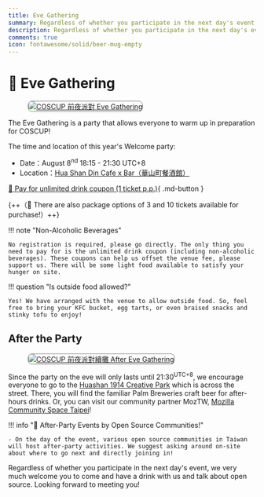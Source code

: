 ```yaml
---
title: Eve Gathering
summary: Regardless of whether you participate in the next day's event, we very much welcome you to come and have a drink with us and talk about open source. Looking forward to meeting you!
description: Regardless of whether you participate in the next day's event, we very much welcome you to come and have a drink with us and talk about open source. Looking forward to meeting you!
comments: true
icon: fontawesome/solid/beer-mug-empty
---
```


# :beers: Eve Gathering

<figure markdown="span">
    <a href="https://volunteer.coscup.org/s3/img/Two-pints-beer-main.jpg">
        <img src="https://volunteer.coscup.org/s3/img/Two-pints-beer-main.jpg"
            alt="COSCUP 前夜派對 Eve Gathering" title="COSCUP 前夜派對 Eve Gathering"
            style="border-radius: 8px;border:1px solid hsl(0, 0%, 50%);">
    </a>
</figure>

The Eve Gathering is a party that allows everyone to warm up in preparation for COSCUP!

The time and location of this year's Welcome party:

- Date：August 8<sup>nd</sup> 18:15 - 21:30 UTC+8
- Location：[Hua Shan Din Cafe x Bar（華山町餐酒館）](https://www.google.com/maps/search/%E8%8F%AF%E5%B1%B1%E7%94%BA%E9%A4%90%E9%85%92%E9%A4%A8)

[:ticket: Pay for unlimited drink coupon (1 ticket p.p.)](https://ocf.neticrm.tw/civicrm/event/info?reset=1&id=47){ .md-button }

{++（:hatching_chick: There are also package options of 3 and 10 tickets available for purchase!）++}

!!! note "Non-Alcoholic Beverages"

    No registration is required, please go directly. The only thing you need to pay for is the unlimited drink coupon (including non-alcoholic beverages). These coupons can help us offset the venue fee, please support us. There will be some light food available to satisfy your hunger on site.

!!! question "Is outside food allowed?"

    Yes! We have arranged with the venue to allow outside food. So, feel free to bring your KFC bucket, egg tarts, or even braised snacks and stinky tofu to enjoy!

## After the Party

<figure markdown="span">
    <a href="https://volunteer.coscup.org/img/2024/eve_gathering_after.jpg">
        <img src="https://volunteer.coscup.org/img/2024/eve_gathering_after.jpg"
            alt="COSCUP 前夜派對續攤 After Eve Gathering" title="COSCUP 前夜派對續攤 After Eve Gathering"
            style="border-radius: 8px;border:1px solid hsl(0, 0%, 50%);">
    </a>
</figure>

Since the party on the eve will only lasts until 21:30<sup>UTC+8</sup>, we encourage everyone to go to the [Huashan 1914 Creative Park](https://www.google.com/maps/search/%E8%8F%AF%E5%B1%B11914%E6%96%87%E5%89%B5%E5%9C%92%E5%8D%80) which is across the street. There, you will find the familiar Palm Breweries craft beer for after-hours drinks. Or, you can visit our community partner MozTW, [Mozilla Community Space Taipei](https://moztw.org/space/)!


!!! info ":partying_face: After-Party Events by Open Source Communities!"

    - On the day of the event, various open source communities in Taiwan will host after-party activities. We suggest asking around on-site about where to go next and directly joining in!

Regardless of whether you participate in the next day's event, we very much welcome you to come and have a drink with us and talk about open source. Looking forward to meeting you!
